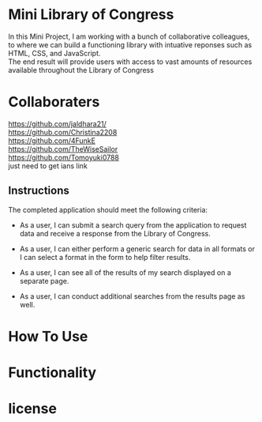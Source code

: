 # Mini Library of Congress

In this Mini Project, I am working with a bunch of collaborative colleagues, to where we can build a functioning library with intuative reponses such as HTML, CSS, and JavaScript. <br>
The end result will provide users with access to vast amounts of resources available throughout the Library of Congress

# Collaboraters

https://github.com/jaldhara21/ <br>
https://github.com/Christina2208 <br>
https://github.com/4FunkE <br>
https://github.com/TheWiseSailor <br>
https://github.com/Tomoyuki0788 <br>
just need to get ians link<br>

## Instructions

The completed application should meet the following criteria:

- As a user, I can submit a search query from the application to request data and receive a response from the Library of Congress.

- As a user, I can either perform a generic search for data in all formats or I can select a format in the form to help filter results.

- As a user, I can see all of the results of my search displayed on a separate page.

- As a user, I can conduct additional searches from the results page as well.

# How To Use

# Functionality

# license
